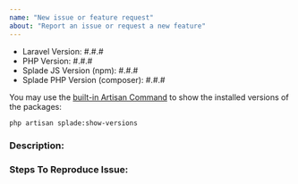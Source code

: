 ```yaml
---
name: "New issue or feature request"
about: "Report an issue or request a new feature"
---
```


<!-- DO NOT THROW THIS AWAY -->
<!-- Fill out the FULL versions with patch versions -->

- Laravel Version: #.#.#
- PHP Version: #.#.#
- Splade JS Version (npm): #.#.#
- Splade PHP Version (composer): #.#.#

You may use the [built-in Artisan Command](https://splade.dev/docs/upgrading) to show the installed versions of the packages:

```bash
php artisan splade:show-versions
```

### Description:

<!-- Don't paste screenshots! Only post videos when it's necessary to demonstrate a styling/visual issue. -->

### Steps To Reproduce Issue:

<!-- Please guide us on reproducing the issue by providing a minimal example. If the problem is complex, and only if it's indispensable, please provide a public GitHub repository to demonstrate your issue. -->
